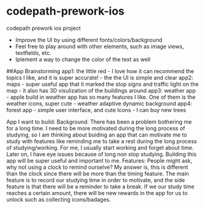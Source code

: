 # codepath-prework-ios
codepath prework ios project

- Improve the UI by using different fonts/colors/background
- Feel free to play around with other elements, such as image views, textfields, etc.
- Iplement a way to change the color of the text as well


##App Brainstorming
app1: the little red 
    - I love how it can recommend the topics I like, and it is super accurate!
    - the the UI is simple and clear 
app2: maps 
    - super useful app that it marked the stop signs and traffic light on the map 
    - it also has 3D visulization of the buildings around 
app3: weather app 
    - apple build in weather app has so many features I like. One of them is the weather icons, super cute 
    - weather adaptive dynamic background 
app4: forest app
    - simple user interface, and cute Icons
    - I can buy new trees 
    
App I want to build: 
Background: 
There has been a problem bothering me for a long time. I need to be more motivated during the long process of studying, so I am thinking about buiding an app that can motivate me to study with features like reminding me to take a rest during the long process of studying/working. For me, I usually start working and forget about time. Later on, I have eye issues because of long non stop studying. Building this app will be super useful and important to me. 
Features:
People might ask, why not using a clock to remind ourselve? My answer is, this is different than the clock since there will be more than the timing feature. The main feature is to record our studying time in order to motivate, and the side feature is that there will be a reminder to take a break. If we our study time reaches a certain amount, there will be new rewards in the app for us to unlock such as collecting icons/badages. 

